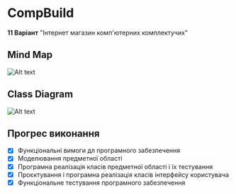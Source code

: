 # CompBuild
**11 Варіант** "Інтернет магазин комп'ютерних комплектучих"

## Mind Map
![Alt text](https://lucid.app/publicSegments/view/3804d75f-55fc-496d-9c57-6a1763448128/image.png)

## Class Diagram
![Alt text](https://lucid.app/publicSegments/view/6cbc6d65-9c5b-4a67-8781-167bbae67d8b/image.png)

## Прогрес виконання

- [x] Функціональні вимоги дл програмного забезпечення
- [x] Моделювання предметної області
- [x] Програмна реалізація класів предметної області і їх тестування
- [x] Проєктування і програмна реалізація класів інтерфейсу користувача 
- [x] Функціональне тестування програмного забезпечення
